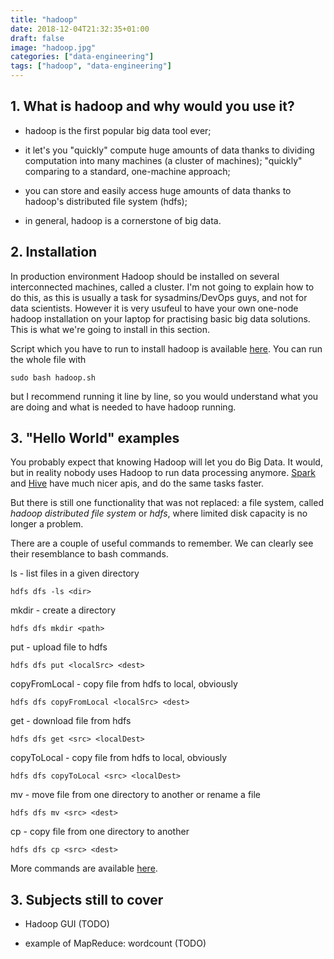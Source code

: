 ```yaml
---
title: "hadoop"
date: 2018-12-04T21:32:35+01:00
draft: false
image: "hadoop.jpg"
categories: ["data-engineering"]
tags: ["hadoop", "data-engineering"]
---
```


## 1. What is hadoop and why would you use it?

* hadoop is the first popular big data tool ever;

* it let's you "quickly" compute huge amounts of data thanks to dividing computation into many machines (a cluster of machines); "quickly" comparing to a standard, one-machine approach;

* you can store and easily access huge amounts of data thanks to hadoop's distributed file system (hdfs);

* in general, hadoop is a cornerstone of big data.


## 2. Installation

In production environment Hadoop should be installed on several interconnected machines, called a cluster. I'm not going to explain how to do this, as this is usually a task for sysadmins/DevOps guys, and not for data scientists. However it is very usufeul to have your own one-node hadoop installation on your laptop for practising basic big data solutions. This is what we're going to install in this section.

Script which you have to run to install hadoop is available [here](hadoop.sh). You can run the whole file with
```
sudo bash hadoop.sh
```
but I recommend running it line by line, so you would understand what you are doing and what is needed to have hadoop running.


## 3. "Hello World" examples

You probably expect that knowing Hadoop will let you do Big Data. It would, but in reality nobody uses Hadoop to run data processing anymore. [Spark](https://tomis9.github.io/spark) and [Hive](https://tomis9.github.io/hive) have much nicer apis, and do the same tasks faster.

But there is still one functionality that was not replaced: a file system, called *hadoop distributed file system* or *hdfs*, where limited disk capacity is no longer a problem.


There are a couple of useful commands to remember. We can clearly see their resemblance to bash commands.

ls - list files in a given directory
```
hdfs dfs -ls <dir>
```

mkdir - create a directory
```
hdfs dfs mkdir <path>
```

put - upload file to hdfs
```
hdfs dfs put <localSrc> <dest>
```

copyFromLocal - copy file from hdfs to local, obviously
```
hdfs dfs copyFromLocal <localSrc> <dest>
```

get - download file from hdfs
```
hdfs dfs get <src> <localDest>
```

copyToLocal - copy file from hdfs to local, obviously
```
hdfs dfs copyToLocal <src> <localDest>
```

mv - move file from one directory to another or rename a file
```
hdfs dfs mv <src> <dest>
```

cp - copy file from one directory to another
```
hdfs dfs cp <src> <dest>
```

More commands are available [here](https://data-flair.training/blogs/top-hadoop-hdfs-commands-tutorial/).

## 3. Subjects still to cover

* Hadoop GUI (TODO)

* example of MapReduce: wordcount (TODO)
